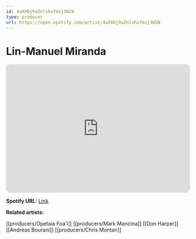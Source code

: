 ```yaml
---
id: 4aXXDj9aZnlshx7mzj3W1N
type: producer
url: https://open.spotify.com/artist/4aXXDj9aZnlshx7mzj3W1N
---
```

# Lin-Manuel Miranda

<iframe style="border-radius:12px" src="https://open.spotify.com/embed/artist/4aXXDj9aZnlshx7mzj3W1N" width="100%" height="352" frameBorder="0" allowfullscreen="" allow="autoplay; clipboard-write; encrypted-media; fullscreen; picture-in-picture" loading="lazy"></iframe>

**Spotify URL:** [Link](https://open.spotify.com/artist/4aXXDj9aZnlshx7mzj3W1N)

**Related artists:**

[[producers/Opetaia Foa'i]]
[[producers/Mark Mancina]]
[[Don Harper]]
[[Andreas Bourani]]
[[producers/Chris Montan]]
